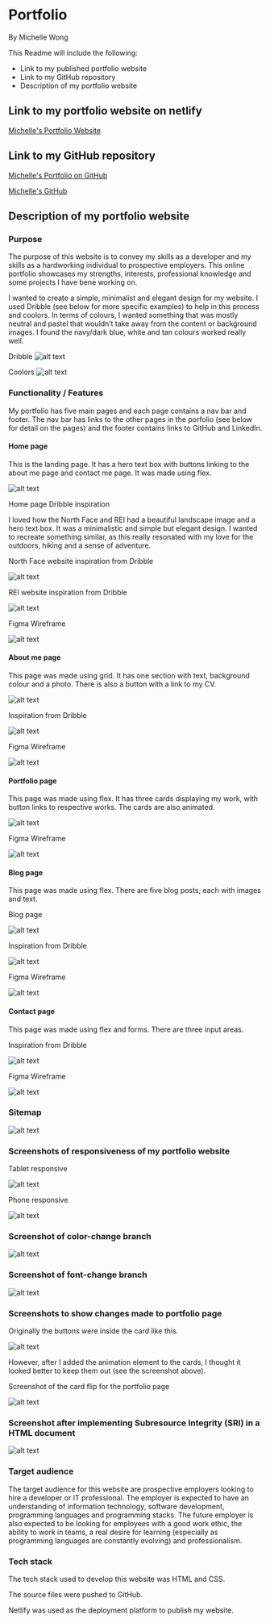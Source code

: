 # Portfolio
By Michelle Wong

This Readme will include the following: 
* Link to my published portfolio website
* Link to my GitHub repository
* Description of my portfolio website

## Link to my portfolio website on netlify

[Michelle's Portfolio Website](https://themishmash.netlify.com/)

## Link to my GitHub repository

[Michelle's Portfolio on GitHub](https://github.com/themishmash/portfolio)

[Michelle's GitHub](https://github.com/themishmash)

## Description of my portfolio website
### Purpose 
The purpose of this website is to convey my skills as a developer and my skills as a hardworking individual to prospective employers. This online portfolio showcases my strengths, interests, professional knowledge and some projects I have bene working on. 

I wanted to create a simple, minimalist and elegant design for my website. I used Dribble (see below for more specific examples) to help in this process and coolors. In terms of colours, I wanted something that was mostly neutral and pastel that wouldn’t take away from the content or background images. I found the navy/dark blue, white and tan colours worked really well. 

Dribble
![alt text](./docs/dribblebucket.png)

Coolors
![alt text](./docs/coolors.png)


### Functionality / Features
My portfolio has five main pages and each page contains a nav bar and footer. The nav bar has links to the other pages in the porfolio (see below for detail on the pages) and the footer contains links to GitHub and LinkedIn.

#### Home page
This is the landing page. It has a hero text box with buttons linking to the about me page and contact me page. It was made using flex. 

![alt text](./docs/homepage.png)

Home page Dribble inspiration

I loved how the North Face and REI had a beautiful landscape image and a hero text box. It was a minimalistic and simple but elegant design. I wanted to recreate something similar, as this really resonated with my love for the outdoors, hiking and a sense of adventure. 


North Face website inspiration from Dribble

![alt text](./docs/dribblehomepage.png)

REI website inspiration from Dribble

![alt text](./docs/dribblehomepage2.png)

Figma Wireframe

![alt text](./docs/figmahomepage.png)


#### About me page
This page was made using grid. It has one section with text, background colour and a photo. There is also a button with a link to my CV.

![alt text](./docs/aboutmepage.png)

Inspiration from Dribble

![alt text](./docs/dribbleaboutme.png)

Figma Wireframe

![alt text](./docs/figmaaboutme.png)


#### Portfolio page
This page was made using flex. It has three cards displaying my work, with button links to respective works. The cards are also animated. 

![alt text](./docs/portfoliopage-buttonsout.png)

Figma Wireframe

![alt text](./docs/figmaportfolio.png)

#### Blog page
This page was made using flex. There are five blog posts, each with images and text.

Blog page

![alt text](./docs/blogpage.png)

Inspiration from Dribble

![alt text](./docs/dribbleblog.png)

Figma Wireframe

![alt text](./docs/figmablog.png)

#### Contact page
This page was made using flex and forms. There are three input areas. 

Inspiration from Dribble

![alt text](./docs/dribblecontactme.png)

Figma Wireframe

![alt text](./docs/figmacontactme.png)

### Sitemap
![alt text](./docs/sitemap.jpeg)


### Screenshots of responsiveness of my portfolio website

Tablet responsive

![alt text](./docs/ipadresponsive.png)

Phone responsive

![alt text](./docs/phoneresponsive.png)

### Screenshot of color-change branch

![alt text](./docs/colorchange-branch.png)

### Screenshot of font-change branch

![alt text](./docs/fontchange-branch.png)


### Screenshots to show changes made to portfolio page
Originally the buttons were inside the card like this. 

![alt text](./docs/portfoliopage-buttonsinside.png)

However, after I added the animation element to the cards, I thought it looked better to keep them out (see the screenshot above). 

Screenshot of the card flip for the portfolio page

![alt text](./docs/portfoliopage-flip.png)


### Screenshot after implementing Subresource Integrity (SRI) in a HTML document

![alt text](./docs/sri-screenshot.png)

### Target audience
The target audience for this website are prospective employers looking to hire a developer or IT professional. The employer is expected to have an understanding of information technology, software development, programming languages and programming stacks. The future employer is also expected to be looking for employees with a good work ethic, the ability to work in teams, a real desire for learning (especially as programming languages are constantly evolving) and professionalism.

### Tech stack
The tech stack used to develop this website was HTML and CSS. 

The source files were pushed to GitHub. 

Netlify was used as the deployment platform to publish my website.


